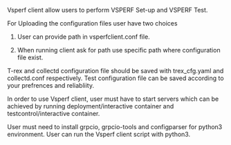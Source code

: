 Vsperf client allow users to perform VSPERF Set-up and VSPERF Test. 

For Uploading the configuration files user have two choices

1. User can provide path in vsperfclient.conf file.

2. When running client ask for path use specific path where configuration file exist.

T-rex and collectd configuration file should be saved with trex_cfg.yaml and collectd.conf respectively.
Test configuration file can be saved according to your prefrences and reliabliity.

In order to use Vsperf client, user must have to start servers which can be achieved by running deployment/interactive container and testcontrol/interactive container.

User must need to install grpcio, grpcio-tools and configparser for python3 environment.
User can run the Vsperf client script with python3.

